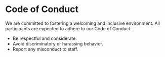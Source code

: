 # Code of Conduct

We are committed to fostering a welcoming and inclusive environment. All participants are expected to adhere to our Code of Conduct.

- Be respectful and considerate.
- Avoid discriminatory or harassing behavior.
- Report any misconduct to staff.
